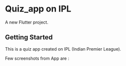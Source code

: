 # Quiz_app on IPL
 
A new Flutter project.

## Getting Started


This is a quiz app created on IPL (Indian Premier League).


Few screenshots from App are :


